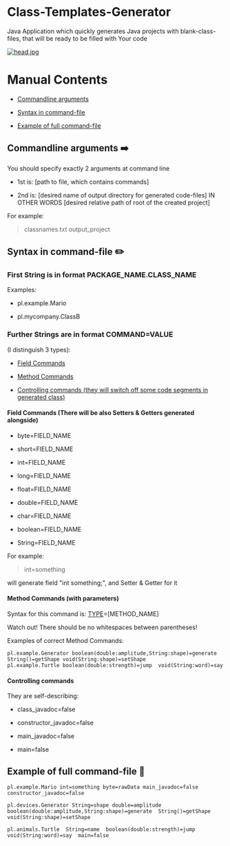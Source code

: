 # Class-Templates-Generator
Java Application which quickly generates Java projects with blank-class-files, that will be ready to be filled with Your code

[![head.jpg](https://s22.postimg.org/5v3u4def5/head.jpg)](https://postimg.org/image/9epru6h4t/)

# Manual Contents
* [Commandline arguments](#command-line-arguments-arrow_right)

* [Syntax in command-file](#syntax-in-command-file-pencil2)

* [Example of full command-file](#example-of-full-command-file-memo)

## Commandline arguments :arrow_right:

You should specify exactly 2 arguments at command line

* 1st is: [path to file, which contains commands]

* 2nd is: [desired name of output directory for generated code-files] IN OTHER WORDS [desired relative path of root of the created project]

For example:

> classnames.txt output_project

## Syntax in command-file :pencil2:

### First String is in format PACKAGE_NAME.CLASS_NAME
Examples:

* pl.example.Mario

* pl.mycompany.ClassB
  
### Further Strings are in format COMMAND=VALUE 
(I distinguish 3 types):

* [Field Commands](#field-commands-there-will-be-also-setters--getters-generated-alongside)

* [Method Commands](#method-commands-with-parameters)

* [Controlling commands (they will switch off some code segments in generated class)](#controlling-commands)

#### Field Commands (There will be also Setters & Getters generated alongside)

* byte=FIELD_NAME

* short=FIELD_NAME 

* int=FIELD_NAME

* long=FIELD_NAME 

* float=FIELD_NAME 

* double=FIELD_NAME   

* char=FIELD_NAME

* boolean=FIELD_NAME

* String=FIELD_NAME

For example: 


> int=something 

will generate field "int something;", and Setter & Getter for it

#### Method Commands (with parameters)

Syntax for this command is: [TYPE]([PARAMETER_TYPE]:[PARAMETER_NAME],[PARAMETER_TYPE]:[PARAMETER_NAME],...)=[METHOD_NAME]

Watch out! There should be no whitespaces between parentheses!

Examples of correct Method Commands:

```
pl.example.Generator boolean(double:amplitude,String:shape)=generate  String()=getShape void(String:shape)=setShape
pl.example.Turtle boolean(double:strength)=jump  void(String:word)=say
```

#### Controlling commands
They are self-describing:

* class_javadoc=false 

* constructor_javadoc=false

* main_javadoc=false 

* main=false

## Example of full command-file :memo:

```
pl.example.Mario int=something byte=rawData main_javadoc=false constructor_javadoc=false

pl.devices.Generator String=shape double=amplitude boolean(double:amplitude,String:shape)=generate  String()=getShape void(String:shape)=setShape

pl.animals.Turtle  String=name  boolean(double:strength)=jump  void(String:word)=say  main=false
```
